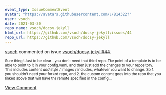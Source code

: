 ```yaml
---
event_type: IssueCommentEvent
avatar: "https://avatars.githubusercontent.com/u/814322?"
user: vsoch
date: 2021-03-30
repo_name: vsoch/docsy-jekyll
html_url: https://github.com/vsoch/docsy-jekyll/issues/44
repo_url: https://github.com/vsoch/docsy-jekyll
---
```


<a href='https://github.com/vsoch' target='_blank'>vsoch</a> commented on issue <a href='https://github.com/vsoch/docsy-jekyll/issues/44' target='_blank'>vsoch/docsy-jekyll#44</a>.

<small>Sure thing! Just to be clear - you don't need that third repo. The point of a template is to be able to point to it in your config.yaml, and then just add the changes to your repository. This includes content _and_ style / images / includes, whatever you want to change. So 1. you shouldn't need your forked repo, and 2. the custom content goes into the repo that you linked above that will have the remote specified in the config....</small>

<a href='https://github.com/vsoch/docsy-jekyll/issues/44' target='_blank'>View Comment</a>